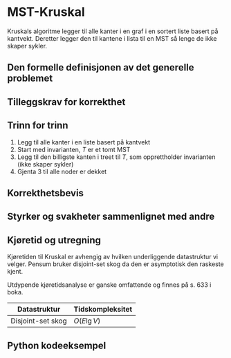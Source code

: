 # MST-Kruskal
<!-- [I5] Forstå MST-Kruskal -->

<!-- 
1. Kjenne den formelle definisjonen av det generelle problemet den løser
2. Kjenne til eventuelle tilleggskrav den stiller for å være korrekt
3. Vite hvordan den oppfører seg; kunne utføre algoritmen, trinn for trinn!
4. Forstå korrekthetsbeviset; hvordan og hvorfor virker algoritmen egentlig?
5. Kjenne til eventuelle styrker eller svakheter, sammenlignet med andre
6. Kjenne kjøretidene under ulike omstendigheter, og forstå utregningen
-->

Kruskals algoritme legger til alle kanter i en graf i en sortert liste basert på kantvekt. Deretter legger den til kantene i lista til en MST så lenge de ikke skaper sykler.

## Den formelle definisjonen av det generelle problemet
<!-- Et problem er relasjonen mellom input og output -->

## Tilleggskrav for korrekthet
<!-- Korrekhet: algoritmer virker, gir det svaret den skal -->
<!-- Eks: Binary search må ha en sortert liste -->

## Trinn for trinn
<!-- Pseudokode med forklaring -->
1. Legg til alle kanter i en liste basert på kantvekt
2. Start med invarianten, $T$ er et tomt MST
3. Legg til den billigste kanten i treet til $T$, som opprettholder invarianten (ikke skaper sykler)
4. Gjenta 3 til alle noder er dekket

## Korrekthetsbevis

## Styrker og svakheter sammenlignet med andre

## Kjøretid og utregning
<!-- Under ulike omstendigheter -->

Kjøretiden til Kruskal er avhengig av hvilken underliggende datastruktur vi velger. Pensum bruker disjoint-set skog da den er asymptotisk den raskeste kjent.

Utdypende kjøretidsanalyse er ganske omfattende og finnes på s. 633 i boka.

Datastruktur | Tidskompleksitet
---------|----------
Disjoint-set skog | $O(E\lg V)$

## Python kodeeksempel
